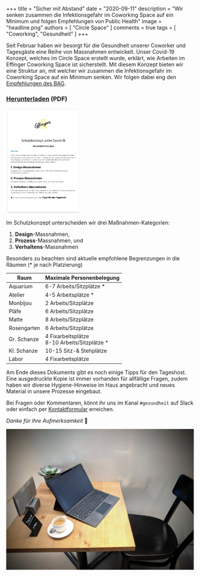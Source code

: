 +++
title = "Sicher mit Abstand"
date = "2020-09-11"
description = "Wir senken zusammen die Infektionsgefahr im Coworking Space auf ein Minimum und folgen Empfehlungen von Public Health"
image = "headline.png"
authors = [ "Circle Space" ]
comments = true
tags = [ "Coworking", "Gesundheit" ]
+++

Seit Februar haben wir besorgt für die Gesundheit unserer Coworker und Tagesgäste eine Reihe von Massnahmen entwickelt. Unser Covid-19 Konzept, welches im Circle Space erstellt wurde, erklärt, wie Arbeiten im Effinger Coworking Space ist sicherstellt. Mit diesem Konzept bieten wir eine Struktur an, mit welcher wir zusammen die Infektionsgefahr im Coworking Space auf ein Minimum senken. Wir folgen dabei eng den [Empfehlungen des BAG](https://bag-coronavirus.ch/).

### [Herunterladen](Schutzkonzept_Effinger.pdf) (PDF)
<a href="Schutzkonzept_Effinger.pdf"><img alt="Vorschau" src="screenshot.png" width="200"></a>

Im Schutzkonzept unterscheiden wir drei Maßnahmen-Kategorien:

1. **Design**-Massnahmen,
2. **Prozess**-Massnahmen, und
3. **Verhaltens**-Massnahmen

Besonders zu beachten sind aktuelle empfohlene Begrenzungen in die Räumen (* je nach Platzierung)

| Raum | Maximale Personenbelegung |
|------|---------------------------|
| Aquarium | 6-7 Arbeits/Sitzplätze * |
| Atelier | 4-5 Arbeitsplätze * |
| Monbijou | 2 Arbeits/Sitzplätze |
| Pläfe | 6 Arbeits/Sitzplätze |
| Matte | 8 Arbeits/Sitzplätze |
| Rosengarten | 6 Arbeits/Sitzplätze |
| Gr. Schanze | 4 Fixarbeitsplätze <br> 8-10 Arbeits/Sitzplätze * |
| Kl. Schanze | 10-15 Sitz-& Stehplätze |
| Labor | 4 Fixarbeitsplätze |

Am Ende dieses Dokuments gibt es noch einige Tipps für den Tageshost. Eine ausgedruckte Kopie ist immer vorhanden für allfällige Fragen, zudem haben wir diverse Hygiene-Hinweise im Haus angebracht und neues Material in unsere Prozesse eingebaut.

Bei Fragen oder Kommentaren, könnt ihr uns im Kanal `#gesundheit` auf Slack oder einfach per [Kontaktformular](/kontakt) erreichen.

_Danke für ihre Aufmerksamkeit_ 🌼

![](IMG_20200519_143706_1024.jpg)
